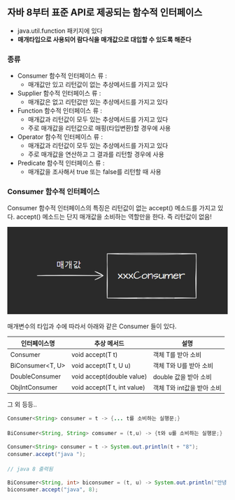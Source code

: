 ## 자바 8부터 표준 API로 제공되는 함수적 인터페이스

- java.util.function 패키지에 있다
- **매개타입으로 사용되어 람다식을 매개값으로 대입할 수 있도록 해준다**

### 종류

- Consumer 함수적 인터페이스 류 :
  - 매개값만 있고 리턴값이 없는 추상메서드를 가지고 있다
- Supplier 함수적 인터페이스 류 :
  - 매개값은 없고 리턴값만 있는 추상메서드를 가지고 있다
- Function 함수적 인터페이스 류 :
  - 매개값과 리턴값이 모두 있는 추상메서드를 가지고 있다
  - 주로 매개값을 리턴값으로 매핑(타입변환)할 경우에 사용
- Operator 함수적 인터페이스 류 :
  - 매개값과 리턴값이 모두 있는 추상메서드를 가지고 있다
  - 주로 매개값을 연산하고 그 결과를 리턴할 경우에 사용
- Predicate 함수적 인터페이스 류 :
  - 매개값을 조사해서 true 또는 false를 리턴할 때 사용

### Consumer 함수적 인터페이스

Consumer 함수적 인터페이스의 특징은 리턴값이 없는 accept() 메소드를 가지고 있다. accept() 메소드는 단지 매개값을 소비하는 역할만을 한다. 즉 리턴값이 없음!

![image-20220125173131667](https://raw.githubusercontent.com/yeonnex/image-server/main/img/image-20220125173131667.png)

매개변수의 타입과 수에 따라서 아래와 같은 Consumer 들이 있다.

| 인터페이스명     | 추상 메서드                 | 설명                       |
| ---------------- | --------------------------- | -------------------------- |
| Consumer<T>      | void accept(T t)            | 객체 T를 받아 소비         |
| BiConsumer<T, U> | void accept(T t, U u)       | 객체 T와 U를 받아 소비     |
| DoubleConsumer   | void accept(double value)   | double 값을 받아 소비      |
| ObjIntConsumer   | void accept(T t, int value) | 객체 T와 int값을 받아 소비 |

그 외 등등..

```java
Consumer<String> consumer = t -> {... t를 소비하는 실행문;}

BiConsumer<String, String> comsumer = (t,u) -> {t와 u를 소비하는 실행문;}
```

```java
Consumer<String> consumer = t -> System.out.println(t + "8");
consumer.accept("java ");

// java 8 출력됨
```

```java
BiConsumer<String, int> biconsumer = (t, u) -> System.out.println("안녕!" + t + u);
biconsumer.accept("java", 8);
```

